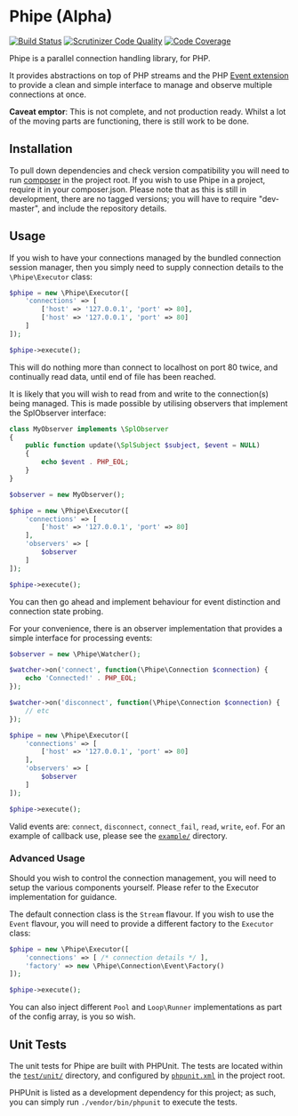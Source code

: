 # Phipe (Alpha)

[![Build Status](https://travis-ci.org/nick-jones/phipe.svg?branch=master)](https://travis-ci.org/nick-jones/phipe) [![Scrutinizer Code Quality](https://scrutinizer-ci.com/g/nick-jones/Phipe/badges/quality-score.png?s=e036d8385a89a1d8f77d098509bb3a18c87f1bcf)](https://scrutinizer-ci.com/g/nick-jones/Phipe/) [![Code Coverage](https://scrutinizer-ci.com/g/nick-jones/Phipe/badges/coverage.png?s=09d7327f81735048a529d6a39a3585036cfd2f21)](https://scrutinizer-ci.com/g/nick-jones/Phipe/)

Phipe is a parallel connection handling library, for PHP.

It provides abstractions on top of PHP streams and the PHP [Event extension](http://php.net/event) to provide a clean
and simple interface to manage and observe multiple connections at once.

__Caveat emptor__: This is not complete, and not production ready. Whilst a lot of the moving parts are functioning,
there is still work to be done.

## Installation

To pull down dependencies and check version compatibility you will need to run [composer](http://getcomposer.org) in
the project root. If you wish to use Phipe in a project, require it in your composer.json. Please note that as this is
still in development, there are no tagged versions; you will have to require "dev-master", and include the
repository details.

## Usage

If you wish to have your connections managed by the bundled connection session manager, then you simply need to supply
connection details to the `\Phipe\Executor` class:

```php
$phipe = new \Phipe\Executor([
    'connections' => [
        ['host' => '127.0.0.1', 'port' => 80],
        ['host' => '127.0.0.1', 'port' => 80]
    ]
]);

$phipe->execute();
```

This will do nothing more than connect to localhost on port 80 twice, and continually read data, until end of file
has been reached.

It is likely that you will wish to read from and write to the connection(s) being managed. This is made possible by
utilising observers that implement the SplObserver interface:

```php
class MyObserver implements \SplObserver
{
    public function update(\SplSubject $subject, $event = NULL)
    {
        echo $event . PHP_EOL;
    }
}

$observer = new MyObserver();

$phipe = new \Phipe\Executor([
    'connections' => [
        ['host' => '127.0.0.1', 'port' => 80]
    ],
    'observers' => [
        $observer
    ]
]);

$phipe->execute();
```

You can then go ahead and implement behaviour for event distinction and connection state probing.

For your convenience, there is an observer implementation that provides a simple interface for processing events:

```php
$observer = new \Phipe\Watcher();

$watcher->on('connect', function(\Phipe\Connection $connection) {
    echo 'Connected!' . PHP_EOL;
});

$watcher->on('disconnect', function(\Phipe\Connection $connection) {
    // etc
});

$phipe = new \Phipe\Executor([
    'connections' => [
        ['host' => '127.0.0.1', 'port' => 80]
    ],
    'observers' => [
        $observer
    ]
]);

$phipe->execute();
```

Valid events are: `connect`, `disconnect`, `connect_fail`, `read`, `write`, `eof`. For an example of callback use,
please see the [`example/`](example/) directory.

### Advanced Usage

Should you wish to control the connection management, you will need to setup the various components yourself. Please
refer to the Executor implementation for guidance.

The default connection class is the `Stream` flavour. If you wish to use the `Event` flavour, you will need to provide
a different factory to the `Executor` class:

```php
$phipe = new \Phipe\Executor([
    'connections' => [ /* connection details */ ],
    'factory' => new \Phipe\Connection\Event\Factory()
]);

$phipe->execute();
```

You can also inject different `Pool` and `Loop\Runner` implementations as part of the config array, is you so wish.

## Unit Tests

The unit tests for Phipe are built with PHPUnit. The tests are located within the [`test/unit/`](test/unit/) directory,
and configured by [`phpunit.xml`](phpunit.xml) in the project root.

PHPUnit is listed as a development dependency for this project; as such, you can simply run `./vendor/bin/phpunit` to
execute the tests.
